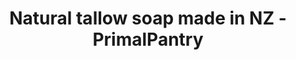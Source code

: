 ---
title: "Natural tallow soap made in NZ - PrimalPantry"
description: "A naturally cleansing and soothing tallow soap for your skin - Primalpantry"
type: custom
layout: products/tallow-soap
wipe: true
bootstrap5: true
---